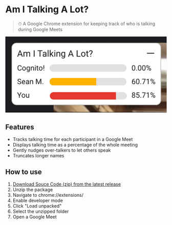 # Am I Talking A Lot?

> ⏱ A Google Chrome extension for keeping track of who is talking during Google Meets

![shaking](./.github/aital-shaking.gif)

## Features

- Tracks talking time for each participant in a Google Meet
- Displays talking time as a percentage of the whole meeting
- Gently nudges over-talkers to let others speak
- Truncates longer names

## How to use

1. [Download Souce Code (zip) from the latest release](https://github.com/SeanMcP/aital-extension/releases)
2. Unzip the package
3. Navigate to chrome://extensions/
4. Enable developer mode
5. Click "Load unpacked"
6. Select the unzipped folder
7. Open a Google Meet
